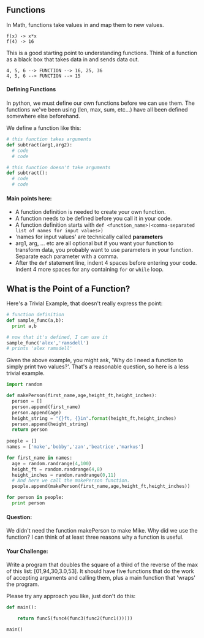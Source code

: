 ## Functions

In Math, functions take values in and map them to new values.
````
f(x) -> x*x
f(4) -> 16
````

This is a good starting point to understanding functions.  Think of a function as a black box that takes data in and sends data out.

````
4, 5, 6 --> FUNCTION --> 16, 25, 36
4, 5, 6 --> FUNCTION --> 15
````

#### Defining Functions
In python, we must define our own functions before we can use them.  The functions we've been using (len, max, sum, etc...) have all been defined somewhere else beforehand.  

We define a function like this:

````python
# this function takes arguments
def subtract(arg1,arg2):
  # code
  # code

# this function doesn't take arguments
def subtract():
  # code
  # code  
````

#### Main points here:

+ A function definition is needed to create your own function.
+ A function needs to be defined before you call it in your code.
+ A function definition starts with `def <function_name>(<comma-separated list of names for input values>)`
+ 'names for input values' are technically called **parameters**
+ arg1, arg, ... etc are all optional but if you want your function to transform data, you probably want to use parameters in your function. Separate each parameter with a comma.
+ After the `def` statement line, indent 4 spaces before entering your code. Indent 4 more spaces for any containing `for` or `while` loop.

## What is the Point of a Function?

Here's a Trivial Example, that doesn't really express the point:

````python
# function definition
def sample_func(a,b):
  print a,b

# now that it's defined, I can use it
sample_func('alex','ramsdell')
# prints 'alex ramsdell'
````

Given the above example, you might ask, 'Why do I need a function to simply print two values?'.  That's a reasonable question, so here is a less trivial example.   

````python
import random

def makePerson(first_name,age,height_ft,height_inches):
  person = []
  person.append(first_name)
  person.append(age)
  height_string = "{}ft, {}in".format(height_ft,height_inches)
  person.append(height_string)
  return person
  
people = []
names = ['make','bobby','zan','beatrice','markus']

for first_name in names:
  age = random.randrange(4,100)
  height_ft = random.randrange(4,8)
  height_inches = random.randrange(0,11) 
  # And here we call the makePerson function.
  people.append(makePerson(first_name,age,height_ft,height_inches))

for person in people:
  print person
````

#### Question:

We didn't need the function makePerson to make Mike.  Why did we use the function? I can think of at least three reasons why a function is useful.

#### Your Challenge:

Write a program that doubles the square of a third of the reverse of the max of this list: [01,94,30,3.0,53]. It should have five functions that do the work of accepting arguments and calling them, plus a main function that 'wraps' the program.

Please try any approach you like, just don't do this: 

````python
def main():

    return func5(func4(func3(func2(func1()))))

main()
````

